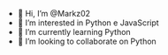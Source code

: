 - 👋 Hi, I’m @Markz02
- 👀 I’m interested in Python e JavaScript
- 🌱 I’m currently learning  Python
- 💞️ I’m looking to collaborate on Python

<!---
Markz02/Markz02 is a ✨ special ✨ repository because its `README.md` (this file) appears on your GitHub profile.
You can click the Preview link to take a look at your changes.
--->
